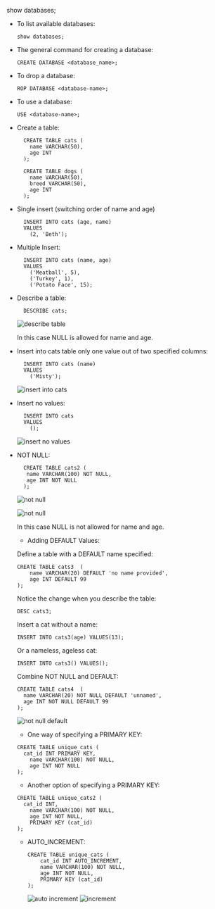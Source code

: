 show databases;

- To list available databases:

  ```
  show databases;
  ```

- The general command for creating a database:

  ```
  CREATE DATABASE <database_name>;
  ```

- To drop a database:

  ```
  ROP DATABASE <database-name>;
  ```

- To use a database:

  ```
  USE <database-name>;
  ```

- Create a table:

  ```
    CREATE TABLE cats (
      name VARCHAR(50),
      age INT
    );

    CREATE TABLE dogs (
      name VARCHAR(50),
      breed VARCHAR(50),
      age INT
    );
  ```

- Single insert (switching order of name and age)

  ```
    INSERT INTO cats (age, name)
    VALUES
      (2, 'Beth');
  ```

- Multiple Insert:

  ```
    INSERT INTO cats (name, age)
    VALUES
      ('Meatball', 5),
      ('Turkey', 1),
      ('Potato Face', 15);
  ```

- Describe a table:

  ```
    DESCRIBE cats;
  ```

  ![describe table](./img/desc-cats-table.png)

  In this case NULL is allowed for name and age.

- Insert into cats table only one value out of two specified columns:

  ```
    INSERT INTO cats (name)
    VALUES
      ('Misty');
  ```

  ![insert into cats](./img/null.png)

- Insert no values:

  ```
    INSERT INTO cats
    VALUES
      ();
  ```

  ![insert no values](./img/null-null.png)

- NOT NULL:

  ```
    CREATE TABLE cats2 (
     name VARCHAR(100) NOT NULL,
     age INT NOT NULL
    );
  ```

  ![not null](./img/not-null.png)

  ![not null](./img/null-not-allowed.png)

  In this case NULL is not allowed for name and age.

  - Adding DEFAULT Values:

  Define a table with a DEFAULT name specified:

  ```
  CREATE TABLE cats3  (
      name VARCHAR(20) DEFAULT 'no name provided',
      age INT DEFAULT 99
  );
  ```

  Notice the change when you describe the table:

  ```
  DESC cats3;
  ```

  Insert a cat without a name:

  ```
  INSERT INTO cats3(age) VALUES(13);
  ```

  Or a nameless, ageless cat:

  ```
  INSERT INTO cats3() VALUES();
  ```

  Combine NOT NULL and DEFAULT:

  ```
  CREATE TABLE cats4  (
    name VARCHAR(20) NOT NULL DEFAULT 'unnamed',
    age INT NOT NULL DEFAULT 99
  );
  ```

  ![not null default](./img/default-value.png)

  - One way of specifying a PRIMARY KEY:

  ```
  CREATE TABLE unique_cats (
    cat_id INT PRIMARY KEY,
      name VARCHAR(100) NOT NULL,
      age INT NOT NULL
  );
  ```

  - Another option of specifying a PRIMARY KEY:

  ```
  CREATE TABLE unique_cats2 (
    cat_id INT,
      name VARCHAR(100) NOT NULL,
      age INT NOT NULL,
      PRIMARY KEY (cat_id)
  );
  ```

  - AUTO_INCREMENT:

    ```
    CREATE TABLE unique_cats (
        cat_id INT AUTO_INCREMENT,
        name VARCHAR(100) NOT NULL,
        age INT NOT NULL,
        PRIMARY KEY (cat_id)
    );
    ```

    ![auto increment](./img/p-k.png)
    ![increment](./img/increment.png)
